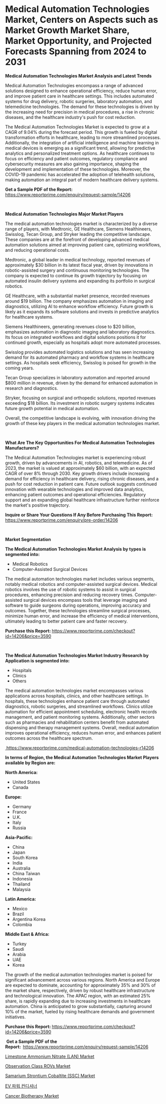 <p><h1>Medical Automation Technologies Market, Centers on Aspects such as Market Growth Market Share, Market Opportunity, and Projected Forecasts Spanning from 2024 to 2031</h1></p><p><strong>Medical Automation Technologies Market Analysis and Latest Trends</strong></p>
<p><p>Medical Automation Technologies encompass a range of advanced solutions designed to enhance operational efficiency, reduce human error, and improve patient care in healthcare settings. This includes automated systems for drug delivery, robotic surgeries, laboratory automation, and telemedicine technologies. The demand for these technologies is driven by the increasing need for precision in medical procedures, a rise in chronic diseases, and the healthcare industry's push for cost reduction.</p><p>The Medical Automation Technologies Market is expected to grow at a CAGR of 9.04% during the forecast period. This growth is fueled by digital transformation efforts in healthcare, leading to more streamlined processes. Additionally, the integration of artificial intelligence and machine learning in medical devices is emerging as a significant trend, allowing for predictive analytics and personalized treatment options. As healthcare continues to focus on efficiency and patient outcomes, regulatory compliance and cybersecurity measures are also gaining importance, shaping the development and implementation of these technologies. Moreover, the COVID-19 pandemic has accelerated the adoption of telehealth solutions, making automation an integral part of modern healthcare delivery systems.</p></p>
<p><strong>Get a Sample PDF of the Report:&nbsp;</strong> <a href="https://www.reportprime.com/enquiry/request-sample/14206">https://www.reportprime.com/enquiry/request-sample/14206</a></p>
<p>&nbsp;</p>
<p><strong>Medical Automation Technologies Major Market Players</strong></p>
<p><p>The medical automation technologies market is characterized by a diverse range of players, with Medtronic, GE Healthcare, Siemens Healthineers, Swisslog, Tecan Group, and Stryker leading the competitive landscape. These companies are at the forefront of developing advanced medical automation solutions aimed at improving patient care, optimizing workflows, and reducing operational costs.</p><p>Medtronic, a global leader in medical technology, reported revenues of approximately $30 billion in its latest fiscal year, driven by innovations in robotic-assisted surgery and continuous monitoring technologies. The company is expected to continue its growth trajectory by focusing on automated insulin delivery systems and expanding its portfolio in surgical robotics.</p><p>GE Healthcare, with a substantial market presence, recorded revenues around $19 billion. The company emphasizes automation in imaging and diagnostics, utilizing AI to enhance workflow efficiency. Future growth is likely as it expands its software solutions and invests in predictive analytics for healthcare systems.</p><p>Siemens Healthineers, generating revenues close to $20 billion, emphasizes automation in diagnostic imaging and laboratory diagnostics. Its focus on integrated workflows and digital solutions positions it for continued growth, especially as hospitals adopt more automated processes.</p><p>Swisslog provides automated logistics solutions and has seen increasing demand for its automated pharmacy and workflow systems in healthcare settings. As hospitals seek efficiency, Swisslog is poised for growth in the coming years.</p><p>Tecan Group specializes in laboratory automation and reported around $800 million in revenue, driven by the demand for enhanced automation in research and diagnostics.</p><p>Stryker, focusing on surgical and orthopedic solutions, reported revenues exceeding $18 billion. Its investment in robotic surgery systems indicates future growth potential in medical automation.</p><p>Overall, the competitive landscape is evolving, with innovation driving the growth of these key players in the medical automation technologies market.</p></p>
<p>&nbsp;</p>
<p><strong>What Are The Key Opportunities For Medical Automation Technologies Manufacturers?</strong></p>
<p><p>The Medical Automation Technologies market is experiencing robust growth, driven by advancements in AI, robotics, and telemedicine. As of 2023, the market is valued at approximately $60 billion, with an expected CAGR of over 8% through 2030. Key growth drivers include increasing demand for efficiency in healthcare delivery, rising chronic diseases, and a push for cost reduction in patient care. Future outlook suggests continued innovation with wearable technologies and improved data analytics, enhancing patient outcomes and operational efficiencies. Regulatory support and an expanding global healthcare infrastructure further reinforce the market's positive trajectory.</p></p>
<p><strong>Inquire or Share Your Questions If Any Before Purchasing This Report:</strong> <a href="https://www.reportprime.com/enquiry/pre-order/14206">https://www.reportprime.com/enquiry/pre-order/14206</a></p>
<p>&nbsp;</p>
<p><strong>Market Segmentation</strong></p>
<p><strong>The Medical Automation Technologies Market Analysis by types is segmented into:</strong></p>
<p><ul><li>Medical Robotics</li><li>Computer-Assisted Surgical Devices</li></ul></p>
<p><p>The medical automation technologies market includes various segments, notably medical robotics and computer-assisted surgical devices. Medical robotics involves the use of robotic systems to assist in surgical procedures, enhancing precision and reducing recovery times. Computer-assisted surgical devices encompass tools that leverage imaging and software to guide surgeons during operations, improving accuracy and outcomes. Together, these technologies streamline surgical processes, minimize human error, and increase the efficiency of medical interventions, ultimately leading to better patient care and faster recovery.</p></p>
<p><strong>Purchase this Report:&nbsp;</strong><a href="https://www.reportprime.com/checkout?id=14206&price=3590">https://www.reportprime.com/checkout?id=14206&price=3590</a></p>
<p>&nbsp;</p>
<p><strong>The Medical Automation Technologies Market Industry Research by Application is segmented into:</strong></p>
<p><ul><li>Hospitals</li><li>Clinics</li><li>Others</li></ul></p>
<p><p>The medical automation technologies market encompasses various applications across hospitals, clinics, and other healthcare settings. In hospitals, these technologies enhance patient care through automated diagnostics, robotic surgeries, and streamlined workflows. Clinics utilize automation for efficient appointment scheduling, electronic health records management, and patient monitoring systems. Additionally, other sectors such as pharmacies and rehabilitation centers benefit from automated dispensing and therapy management systems. Overall, medical automation improves operational efficiency, reduces human error, and enhances patient outcomes across the healthcare spectrum.</p></p>
<p><a href="https://www.reportprime.com/medical-automation-technologies-r14206">&nbsp;https://www.reportprime.com/medical-automation-technologies-r14206</a></p>
<p><strong>In terms of Region, the Medical Automation Technologies Market Players available by Region are:</strong></p>
<p>
    <p> <strong> North America: </strong>
        <ul>
            <li>United States</li>
            <li>Canada</li>
        </ul>
        </p> 
    <p> <strong> Europe: </strong>
        <ul>
            <li>Germany</li>
            <li>France</li>
            <li>U.K.</li>
            <li>Italy</li>
            <li>Russia</li>
        </ul>
        </p> 
    <p> <strong> Asia-Pacific: </strong>
        <ul>
            <li>China</li>
            <li>Japan</li>
            <li>South Korea</li>
            <li>India</li>
            <li>Australia</li>
            <li>China Taiwan</li>
            <li>Indonesia</li>
            <li>Thailand</li>
            <li>Malaysia</li>
        </ul>
        </p> 
    <p> <strong> Latin America: </strong>
        <ul>
            <li>Mexico</li>
            <li>Brazil</li>
            <li>Argentina Korea</li>
            <li>Colombia</li>
        </ul>
        </p> 
    <p> <strong> Middle East & Africa: </strong>
        <ul>
            <li>Turkey</li>
            <li>Saudi</li>
            <li>Arabia</li>
            <li>UAE</li>
            <li>Korea</li>
        </ul>
    </p>
    </p>
<p><p>The growth of the medical automation technologies market is poised for significant advancement across various regions. North America and Europe are expected to dominate, accounting for approximately 35% and 30% of the market share, respectively, driven by robust healthcare infrastructure and technological innovation. The APAC region, with an estimated 25% share, is rapidly expanding due to increasing investments in healthcare automation. China is anticipated to grow substantially, capturing around 10% of the market, fueled by rising healthcare demands and government initiatives.</p></p>
<p><strong>Purchase this Report: </strong><a href="https://www.reportprime.com/checkout?id=14206&price=3590">https://www.reportprime.com/checkout?id=14206&price=3590</a></p>
<p>&nbsp;<strong>Get a Sample PDF of the Report:&nbsp;&nbsp;</strong><a href="https://www.reportprime.com/enquiry/request-sample/14206">https://www.reportprime.com/enquiry/request-sample/14206</a></p>
<p><strong></strong></p>
<p><p><a href="https://medium.com/@estellaemmerich/the-global-limestone-ammonium-nitrate-lan-market-identifies-drivers-restraints-opportunities-39286866e17f">Limestone Ammonium Nitrate (LAN) Market</a></p><p><a href="https://medium.com/@estellaemmerich/the-observation-class-rovs-market-has-experienced-impressive-growth-in-recent-years-expanding-659c4817105d">Observation Class ROVs Market</a></p><p><a href="https://issuu.com/reportprime-2/docs/samarium-strontium-cobaltite-ssc-ma_250cb6faf5d305">Samarium Strontium Cobaltite (SSC) Market</a></p><p><a href="https://medium.com/@feliciasummers98/%EC%84%B8%EA%B3%84-ev-power-conditioners-market-%EC%9D%80-2024%EC%97%90%EC%84%9C-2031%EB%A1%9C-%EC%97%B0%ED%8F%89%EA%B7%A0-%EC%A6%9D%EA%B0%80%EC%9C%A8%EC%9D%84-%EB%B3%B4%EC%9D%BC-%EA%B2%83%EC%9C%BC%EB%A1%9C-%EC%98%88%EC%83%81%EB%90%A9%EB%8B%88%EB%8B%A4-e22017f11b6d">EV 파워 컨디셔너</a></p><p><a href="https://github.com/AshrafKhan865/Market-Research-Report-List-1/blob/main/cancer-biotherapy-market.md">Cancer Biotherapy Market</a></p></p>